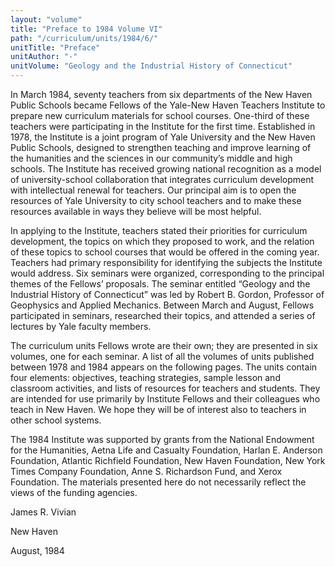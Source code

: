 ```yaml
---
layout: "volume"
title: "Preface to 1984 Volume VI"
path: "/curriculum/units/1984/6/"
unitTitle: "Preface"
unitAuthor: "-"
unitVolume: "Geology and the Industrial History of Connecticut"
---
```

<body>
 <p>
  In March 1984, seventy teachers from six departments of the New Haven Public Schools became Fellows of the Yale-New Haven Teachers Institute to prepare new curriculum materials for school courses. One-third of these teachers were participating in the Institute for the first time. Established in 1978, the Institute is a joint program of Yale University and the New Haven Public Schools, designed to strengthen teaching and improve learning of the humanities and the sciences in our community’s middle and high schools. The Institute has received growing national recognition as a model of university-school collaboration that integrates curriculum development with intellectual renewal for teachers. Our principal aim is to open the resources of Yale University to city school teachers and to make these resources available in ways they believe will be most helpful.
 </p>
 <p>
  In applying to the Institute, teachers stated their priorities for curriculum development, the topics on which they proposed to work, and the relation of these topics to school courses that would be offered in the coming year. Teachers had primary responsibility for identifying the subjects the Institute would address. Six seminars were organized, corresponding to the principal themes of the Fellows’ proposals. The seminar entitled “Geology and the Industrial History of Connecticut” was led by Robert B. Gordon, Professor of Geophysics and Applied Mechanics. Between March and August, Fellows participated in seminars, researched their topics, and attended a series of lectures by Yale faculty members.
 </p>
 <p>
  The curriculum units Fellows wrote are their own; they are presented in six volumes, one for each seminar. A list of all the volumes of units published between 1978 and 1984 appears on the following pages. The units contain four elements: objectives, teaching strategies, sample lesson and classroom activities, and lists of resources for teachers and students. They are intended for use primarily by Institute Fellows and their colleagues who teach in New Haven. We hope they will be of interest also to teachers in other school systems.
 </p>
 <p>
  The 1984 Institute was supported by grants from the National Endowment for the Humanities, Aetna Life and Casualty Foundation, Harlan E. Anderson Foundation, Atlantic Richfield Foundation, New Haven Foundation, New York Times Company Foundation, Anne S. Richardson Fund, and Xerox Foundation. The materials presented here do not necessarily reflect the views of the funding agencies.
 </p>
 <p>
  James R. Vivian
 </p>
 <p>
  New Haven
 </p>
 <p>
  August, 1984
 </p>

</body>
